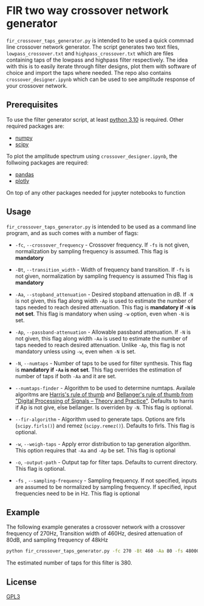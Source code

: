 # FIR two way crossover network generator

`fir_crossover_taps_generator.py` is intended to be used a quick commnad line crossover network generator. The script generates two text files, `lowpass_crossover.txt` and `highpass_crossover.txt` which are files containing taps of the lowpass and highpass filter respectively. The idea with this is to easily iterate through filter designs, plot them with software of choice and import the taps where needed. The repo also contains `crossover_designer.ipynb` which can be used to see amplitude response of your crossover network.

## Prerequisites
To use the filter generator script, at least [python 3.10](https://www.python.org/downloads/release/python-3100/) is required. Other required packages are:
- [numpy](https://numpy.org/)
- [scipy](https://scipy.org/)

To plot the amplitude spectrum using `crossover_designer.ipynb`, the follwoing packages are required:
- [pandas](https://pandas.pydata.org/)
- [plotly](https://plotly.com/)

On top of any other packages needed for jupyter notebooks to function

## Usage
`fir_crossover_taps_generator.py` is intended to be used as a command line program, and as such comes with a number of flags:

- `-fc`, `--crossover_frequency` - Crossover frequency. If `-fs` is not given, normalization by sampling frequency is assumed. This flag is **mandatory**

- `-Bt`, `--transition_width` - Width of frequency band transition. If `-fs` is not given, normalization by sampling frequency is assumed This flag is **mandatory**

- `-Aa`, `--stopband_attenuation` - Desired stopband attenuation in dB. If `-N` is not given, this flag along width `-Ap` is used to estimate the number of taps needed to reach desired attenuation. This flag is **mandatory if `-N` is not set**. This flag is mandatory when using `-w` option, even when `-N` is set.

- `-Ap`, `--passband-attenuation` - Allowable passband attenuation. If `-N` is not given, this flag along width `-Aa` is used to estimate the number of taps needed to reach desired attenuation. Unlike `-Ap`, this flag is not mandatory unless using `-w`, even when `-N` is set.

- `-N`, `--numtaps` - Number of taps to be used for filter synthesis. This flag is **mandatory if `-Aa` is not set**. This flag overrides the estimation of number of taps if both `-Aa` and it are set. 

- `--numtaps-finder` - Algorithm to be used to determine numtaps. Availale algoritms are [Harris's rule of thumb](https://dsp.stackexchange.com/questions/46303/fred-harris-rule-of-thumb) and [Bellanger's rule of thumb from "Digital Processing of Signals – Theory and Practice"](https://dsp.stackexchange.com/questions/31066/how-many-taps-does-an-fir-filter-need). Defaults to harris if Ap is not give, else bellanger. Is overriden by `-N`. This flag is optional.

- `--fir-algorithm` - Algorithm used to generate taps. Options are firls (`scipy.firls()`) and remez (`scipy.remez()`). Defaults to firls. This flag is optional.

- `-w`, `--weigh-taps` -  Apply error distribution to tap generation algorithm. This option requires that `-Aa` and `-Ap` be set. This flag is optional

- `-o`, `-output-path` - Output tap for filter taps. Defaults to current directory. This flag is optional. 

- `-fs` , `--sampling-frequency` - Sampling frequency. If not specified, inputs are assumed to be normalized by sampling frequency. If specified, input frequencies need to be in Hz. This flag is optional

## Example 
The following example generates a crossover network with a crossover frequency of 270Hz, Transition width of 460Hz, desired attenuation of 80dB, and sampling frequency of 48kHz

```sh
python fir_crossover_taps_generator.py -fc 270 -Bt 460 -Aa 80 -fs 48000
```
The estimated number of taps for this filter is 380. 

## License

[GPL3](https://choosealicense.com/licenses/gpl-3.0/#)